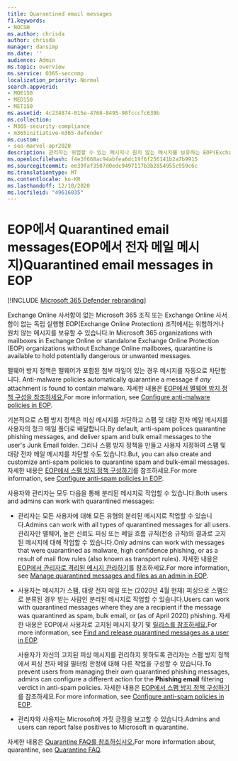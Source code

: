 ```yaml
---
title: Quarantined email messages
f1.keywords:
- NOCSH
ms.author: chrisda
author: chrisda
manager: dansimp
ms.date: ''
audience: Admin
ms.topic: overview
ms.service: O365-seccomp
localization_priority: Normal
search.appverid:
- MOE150
- MED150
- MET150
ms.assetid: 4c234874-015e-4768-8495-98fcccfc639b
ms.collection:
- M365-security-compliance
- m365initiative-m365-defender
ms.custom:
- seo-marvel-apr2020
description: 관리자는 위험할 수 있는 메시지나 원치 않는 메시지를 보유하는 EOP(Exchange Online Protection)의 검역에 대해 학습할 수 있습니다.
ms.openlocfilehash: f4e3f668ac94abfea6dc19f6f256141b2a7b9915
ms.sourcegitcommit: ee39faf3507d0edc9497117b3b2854955c959c6c
ms.translationtype: MT
ms.contentlocale: ko-KR
ms.lasthandoff: 12/10/2020
ms.locfileid: "49616035"
---
```

# <a name="quarantined-email-messages-in-eop"></a><span data-ttu-id="d480f-103">EOP에서 Quarantined email messages(EOP에서 전자 메일 메시지)</span><span class="sxs-lookup"><span data-stu-id="d480f-103">Quarantined email messages in EOP</span></span>

[!INCLUDE [Microsoft 365 Defender rebranding](../includes/microsoft-defender-for-office.md)]


<span data-ttu-id="d480f-104">Exchange Online 사서함이 없는 Microsoft 365 조직 또는 Exchange Online 사서함이 없는 독립 실행형 EOP(Exchange Online Protection) 조직에서는 위험하거나 원치 않는 메시지를 보유할 수 있습니다.</span><span class="sxs-lookup"><span data-stu-id="d480f-104">In Microsoft 365 organizations with mailboxes in Exchange Online or standalone Exchange Online Protection (EOP) organizations without Exchange Online mailboxes, quarantine is available to hold potentially dangerous or unwanted messages.</span></span>

<span data-ttu-id="d480f-105">맬웨어 방지 정책은 맬웨어가 포함된 첨부 파일이 있는 경우 메시지를 자동으로 차단합니다. </span><span class="sxs-lookup"><span data-stu-id="d480f-105">Anti-malware policies automatically quarantine a message if *any* attachment is found to contain malware.</span></span> <span data-ttu-id="d480f-106">자세한 내용은 [EOP에서 맬웨어 방지 정책 구성을 참조하세요.](configure-anti-malware-policies.md)</span><span class="sxs-lookup"><span data-stu-id="d480f-106">For more information, see [Configure anti-malware policies in EOP](configure-anti-malware-policies.md).</span></span>

<span data-ttu-id="d480f-107">기본적으로 스팸 방지 정책은 피싱 메시지를 차단하고 스팸 및 대량 전자 메일 메시지를 사용자의 정크 메일 폴더로 배달합니다.</span><span class="sxs-lookup"><span data-stu-id="d480f-107">By default, anti-spam polices quarantine phishing messages, and deliver spam and bulk email messages to the user's Junk Email folder.</span></span> <span data-ttu-id="d480f-108">그러나 스팸 방지 정책을 만들고 사용자 지정하여 스팸 및 대량 전자 메일 메시지를 차단할 수도 있습니다.</span><span class="sxs-lookup"><span data-stu-id="d480f-108">But, you can also create and customize anti-spam policies to quarantine spam and bulk-email messages.</span></span> <span data-ttu-id="d480f-109">자세한 내용은 [EOP에서 스팸 방지 정책 구성하기](configure-your-spam-filter-policies.md)를 참조하세요.</span><span class="sxs-lookup"><span data-stu-id="d480f-109">For more information, see [Configure anti-spam policies in EOP](configure-your-spam-filter-policies.md).</span></span>

<span data-ttu-id="d480f-110">사용자와 관리자는 모두 다음을 통해 분리된 메시지로 작업할 수 있습니다.</span><span class="sxs-lookup"><span data-stu-id="d480f-110">Both users and admins can work with quarantined messages:</span></span>

- <span data-ttu-id="d480f-111">관리자는 모든 사용자에 대해 모든 유형의 분리된 메시지로 작업할 수 있습니다.</span><span class="sxs-lookup"><span data-stu-id="d480f-111">Admins can work with all types of quarantined messages for all users.</span></span> <span data-ttu-id="d480f-112">관리자만 맬웨어, 높은 신뢰도 피싱 또는 메일 흐름 규칙(전송 규칙)의 결과로 고지된 메시지에 대해 작업할 수 있습니다.</span><span class="sxs-lookup"><span data-stu-id="d480f-112">Only admins can work with messages that were quarantined as malware, high confidence phishing, or as a result of mail flow rules (also known as transport rules).</span></span> <span data-ttu-id="d480f-113">자세한 내용은 [EOP에서 관리자로 격리된 메시지 관리하기](manage-quarantined-messages-and-files.md)를 참조하세요.</span><span class="sxs-lookup"><span data-stu-id="d480f-113">For more information, see [Manage quarantined messages and files as an admin in EOP](manage-quarantined-messages-and-files.md).</span></span>

- <span data-ttu-id="d480f-114">사용자는 메시지가 스팸, 대량 전자 메일 또는 (2020년 4월 현재) 피싱으로 스팸으로 분류된 경우 받는 사람인 분리된 메시지로 작업할 수 있습니다.</span><span class="sxs-lookup"><span data-stu-id="d480f-114">Users can work with quarantined messages where they are a recipient if the message was quarantined as spam, bulk email, or (as of April 2020) phishing.</span></span> <span data-ttu-id="d480f-115">자세한 내용은 EOP에서 사용자로 고지된 메시지 찾기 및 [릴리스를 참조하세요.](find-and-release-quarantined-messages-as-a-user.md)</span><span class="sxs-lookup"><span data-stu-id="d480f-115">For more information, see [Find and release quarantined messages as a user in EOP](find-and-release-quarantined-messages-as-a-user.md).</span></span>

  <span data-ttu-id="d480f-116">사용자가 자신의 고지된 피싱 메시지를 관리하지 못하도록 관리자는 스팸 방지 정책에서  피싱 전자 메일 필터링 판정에 대해 다른 작업을 구성할 수 있습니다.</span><span class="sxs-lookup"><span data-stu-id="d480f-116">To prevent users from managing their own quarantined phishing messages, admins can configure a different action for the **Phishing email** filtering verdict in anti-spam policies.</span></span> <span data-ttu-id="d480f-117">자세한 내용은 [EOP에서 스팸 방지 정책 구성하기](configure-your-spam-filter-policies.md)를 참조하세요.</span><span class="sxs-lookup"><span data-stu-id="d480f-117">For more information, see [Configure anti-spam policies in EOP](configure-your-spam-filter-policies.md).</span></span>

- <span data-ttu-id="d480f-118">관리자와 사용자는 Microsoft에 가짓 긍정을 보고할 수 있습니다.</span><span class="sxs-lookup"><span data-stu-id="d480f-118">Admins and users can report false positives to Microsoft in quarantine.</span></span>

<span data-ttu-id="d480f-119">자세한 내용은 [Quarantine FAQ를 참조하십시오.](quarantine-faq.md)</span><span class="sxs-lookup"><span data-stu-id="d480f-119">For more information about, quarantine, see [Quarantine FAQ](quarantine-faq.md).</span></span>
